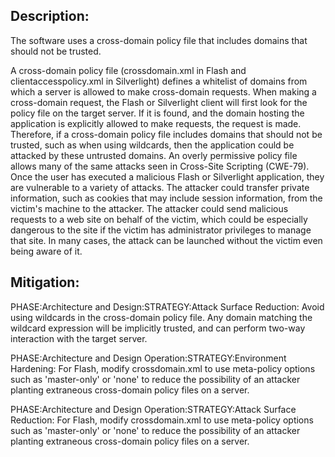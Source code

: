 ## Description:

The software uses a cross-domain policy file that includes domains that should not be trusted.

A cross-domain policy file (crossdomain.xml in Flash and clientaccesspolicy.xml in Silverlight) defines a whitelist of domains from which a server is allowed to make cross-domain requests. When making a cross-domain request, the Flash or Silverlight client will first look for the policy file on the target server. If it is found, and the domain hosting the application is explicitly allowed to make requests, the request is made. Therefore, if a cross-domain policy file includes domains that should not be trusted, such as when using wildcards, then the application could be attacked by these untrusted domains. An overly permissive policy file allows many of the same attacks seen in Cross-Site Scripting (CWE-79). Once the user has executed a malicious Flash or Silverlight application, they are vulnerable to a variety of attacks. The attacker could transfer private information, such as cookies that may include session information, from the victim's machine to the attacker. The attacker could send malicious requests to a web site on behalf of the victim, which could be especially dangerous to the site if the victim has administrator privileges to manage that site. In many cases, the attack can be launched without the victim even being aware of it.

## Mitigation:


PHASE:Architecture and Design:STRATEGY:Attack Surface Reduction:
Avoid using wildcards in the cross-domain policy file. Any domain matching the wildcard expression will be implicitly trusted, and can perform two-way interaction with the target server.

PHASE:Architecture and Design Operation:STRATEGY:Environment Hardening:
For Flash, modify crossdomain.xml to use meta-policy options such as 'master-only' or 'none' to reduce the possibility of an attacker planting extraneous cross-domain policy files on a server.

PHASE:Architecture and Design Operation:STRATEGY:Attack Surface Reduction:
For Flash, modify crossdomain.xml to use meta-policy options such as 'master-only' or 'none' to reduce the possibility of an attacker planting extraneous cross-domain policy files on a server.

